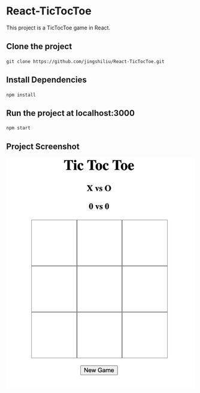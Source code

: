 # React-TicTocToe

This project is a TicTocToe game in React.

## Clone the project

`git clone https://github.com/jingshiliu/React-TicTocToe.git`

## Install Dependencies

`npm install`

## Run the project at localhost:3000

`npm start`


## Project Screenshot

![Alt text](./project-screenshot.png)
